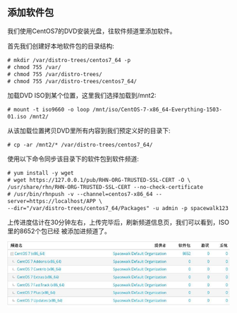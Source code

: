 ## 添加软件包
我们使用CentOS7的DVD安装光盘，往软件频道里添加软件。    

首先我们创建好本地软件包的目录结构:    

```
# mkdir /var/distro-trees/centos7_64 -p
# chmod 755 /var/
# chmod 755 /var/distro-trees/
# chmod 755 /var/distro-trees/centos7_64/
```

加载DVD ISO到某个位置，这里我们选择加载到/mnt2:    

```
# mount -t iso9660 -o loop /mnt/iso/CentOS-7-x86_64-Everything-1503-01.iso /mnt2/
```

从该加载位置拷贝DVD里所有内容到我们预定义好的目录下:    

```
# cp -ar /mnt2/* /var/distro-trees/centos7_64/
```

使用以下命令同步该目录下的软件包到软件频道:    

```
# yum install -y wget
# wget https://127.0.0.1/pub/RHN-ORG-TRUSTED-SSL-CERT -O \
/usr/share/rhn/RHN-ORG-TRUSTED-SSL-CERT --no-check-certificate 
# /usr/bin/rhnpush -v --channel=centos7-x86_64 --server=https://localhost/APP \
--dir="/var/distro-trees/centos7_64/Packages" -u admin -p spacewalk123
```
上传进度估计在30分钟左右，上传完毕后，刷新频道信息页，我们可以看到，ISO里的8652个包已经
被添加进频道了。   

![/images/2015_09_09_18_38_44_784x234.jpg](/images/2015_09_09_18_38_44_784x234.jpg)   
